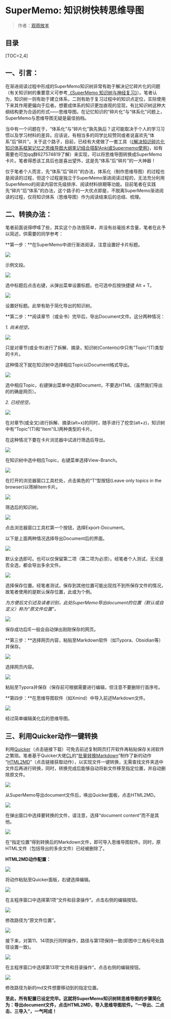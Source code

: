 # SuperMemo: 知识树快转思维导图

> 作者：[观雨放羊](https://www.zhihu.com/people/eric0z)

## 目录

[TOC=2,4]

## 一、引言：

在渐进阅读过程中形成的SuperMemo知识树非常有助于解决记忆碎片化的问题（有关知识树的重要意义可参考[《SuperMemo 知识树与神经复习》](https://zhuanlan.zhihu.com/p/364622932)）。笔者认为，知识树一则有助于建立体系，二则有助于复习过程中的知识点定位，实际使用下来其作用更偏向于后者。想要成体系的知识更加直观的显现，有比知识树这种大纲结构更为合适的形式——思维导图。在记忆知识的“碎片化”与“体系化”问题上，SuperMemo与思维导图无疑是最佳拍档。

当中有一个问题在于，“体系化”与“碎片化”孰先孰后？这可能取决于个人的学习习惯以及学习材料的差异。应该说，有相当多的同学比较赞同或者说喜欢先“体系”后“碎片”。关于这个路子，目前，已经有大佬做了一套工具（[《解决知识碎片化知识体系框架记忆之思维导图大纲笔记结合搭配Anki或Supermemo使用》](https://zhuanlan.zhihu.com/p/373651070)，如有需要也可加qq群627574819了解）来实现，可以将思维导图转换成SuperMemo卡片。笔者得悉该工具后也是喜出望外，这是先“体系”后“碎片”的一大神器！

仅于笔者个人而言，先“体系”后“碎片”的办法，体系化（制作思维导图）的过程也是阅读的过程，但这个过程是独立于SuperMemo渐进阅读过程的，无法充分利用SuperMemo的阅读内容优先级排序、阅读材料排期等功能。目前笔者在实践先“碎片”后“体系”的办法，这个路子的一大优点即是，不脱离SuperMemo渐进阅读的过程，仅将知识体系（思维导图）作为阅读结束后的总结、梳理。

## 二、转换办法：

笔者前面说得啰嗦了些，其实这个办法很简单，并没有丝毫技术含量，笔者在此予以简述，供需要的同学参考：

**第一步：**在SuperMemo中进行渐进阅读，注意设置好卡片标题。

![](https://pic2.zhimg.com/80/v2-0c5c04e73dae33e383d336414c01c731_1440w.jpg)

示例文段。

![](https://pic4.zhimg.com/80/v2-c9a620f56207938d62d1bd176734fdef_1440w.jpg)

选中标题后点击右键，从弹出菜单设置标题。也可选中后按快捷键 Alt + T。

![](https://pic1.zhimg.com/80/v2-5d610e59881a178c9758ebe10654e68c_1440w.jpg)

设置好标题。此举有助于简化导出的知识树。

**第二步：**阅读章节（或全书）完毕后，导出Document文件。这分两种情况：

*1\. 尚未挖空。*

![](https://pic3.zhimg.com/80/v2-1e7c7c5cc747498363c95fe0555952f2_1440w.jpg)

只是对章节(或全书)进行了拆解、摘录，知识树(Contents)中只有“Topic”(T)类型的卡片。

这种情况下就在知识树中选择相应Topic以Document格式导出。

![](https://pic1.zhimg.com/80/v2-5a690fc9a62bc90316f67dae28abf5e8_1440w.jpg)

选中相应Topic，右键弹出菜单中选择Document，不要选HTML（虽然我们导出的的确是网页）。

*2\. 已经挖空。*

![](https://pic3.zhimg.com/80/v2-b0238ada40eeaa2b5800629bbc8ce102_1440w.jpg)

在对章节(或全文)进行拆解、摘录(alt+x)的同时，随手进行了挖空(alt+z)，知识树中有“Topic”(T)和“Item”(L)两种类型的卡片。

在这种情况下要在卡片浏览器中试进行筛选后导出。

![](https://pic4.zhimg.com/80/v2-0d6baf199eab7518526fd8eda60b0f67_1440w.jpg)

在知识树中选中相应Topic，右键菜单选择View-Branch。

![](https://pic1.zhimg.com/80/v2-ae4925969ce31e64098e5b0510c15668_1440w.jpg)

在打开的浏览器窗口工具栏处，点击紫色的“T”型按钮(Leave only topics in the browser)以筛掉Item卡片。

![](https://pic4.zhimg.com/80/v2-740b16e5cbe4946a677970498fa19a1b_1440w.jpg)

筛选后的知识树。

![](https://pic2.zhimg.com/80/v2-2755a3817112c6f870996f393cb8a7d5_1440w.jpg)

点击浏览器窗口工具栏第一个按钮，选择Export-Document。

以下是上面两种情况选择导出Document后的界面。

![](https://pic1.zhimg.com/80/v2-d8abd666ee12e5446cf6688398800c54_1440w.jpg)

默认全选即可。也可以仅保留第二项（第二项为必须）。经笔者个人测试，无论是否全选，都会导出多余文件。

![](https://pic2.zhimg.com/80/v2-1372029bf3b10148fce1d2daaf87b059_1440w.jpg)

选择保存位置。经笔者测试，保存到其他位置可能出现找不到所保存文件的情况，故笔者使用的是默认保存位置，此或为个例。

*为方便后文引述及读者识别，此处SuperMemo导出document的位置（默认或自定义）称为“原文件位置”。*

![](https://pic4.zhimg.com/80/v2-77938c128a3913e26c871e5f19db8eeb_1440w.jpg)

保存成功后IE一般会自动弹出刚刚保存的网页。

**第三步：**选择网页内容，粘贴至Markdown软件（如Typora、Obsidian等）并保存。

![](https://pic1.zhimg.com/80/v2-012daa285692565fc5d311bb7a2c1358_1440w.jpg)

选择网页内容。

![](https://pic1.zhimg.com/80/v2-b4c1ce86cab27dcbd7185522d7fb9ee8_1440w.jpg)

粘贴至Typora并保存（保存前可根据需要进行编辑，但注意不要删除行首序号。

**第四步：**在思维导图软件（如Xmind）中导入前述Markdown文件。

![](https://pic2.zhimg.com/80/v2-c9a87b7d046ba106882958e22e296dd9_1440w.jpg)

经过简单编辑美化后的思维导图。

## 三、利用Quicker动作一键转换

利用[Quicker](https://link.zhihu.com/?target=https%3A//getquicker.net/)（点击链接下载）可免去前述复制网页打开软件再粘贴保存关闭软件之繁琐。笔者基于Quicker大佬[CL](https://link.zhihu.com/?target=https%3A//getquicker.net/User/Actions/3-CL)的“[批量转换Markdown](https://link.zhihu.com/?target=https%3A//getquicker.net/sharedaction%3Fcode%3Ddd3235c6-1710-493b-f861-08d8e37a0602)”制作了新的动作 “[HTML2MD](https://link.zhihu.com/?target=https%3A//getquicker.net/sharedaction%3Fcode%3Dd939b6f2-d411-4ea1-cf69-08d90ca01f6c)”（点击链接获取动作），以实现文件一键转换，无需查找文件夹选中文件后再进行转换，同时，转换完成后能够自动将新文件移至指定位置，并自动删除原文件。

![](https://pic3.zhimg.com/80/v2-73c5494dfd687b1b4dc34095867cbff6_1440w.jpg)

从SuperMemo导出document文件后，唤出Quicker面板，点击HTML2MD。

![](https://pic3.zhimg.com/80/v2-37bd7c20a9414d82be276d871e095f0a_1440w.jpg)

在弹出窗口中选择要转换的文件，请注意，选择“document content”而不是其他。

![](https://pic4.zhimg.com/80/v2-76f2f2ca99f914a0fcddf0331fb209b3_1440w.jpg)

在“指定位置”得到转换后的Markdown文件，即可导入思维导图软件。同时，原HTML文件（包括导出的多余文件）已经被删除了。

**HTML2MD动作配置：**

![](https://pic1.zhimg.com/80/v2-24b09c64874b7561c1c815526ef89878_1440w.jpg)

将动作粘贴至Quicker面板，右键选择编辑。

![](https://pic2.zhimg.com/80/v2-d06d726322225635dbdc8d246f6f9e11_1440w.jpg)

在主程序窗口中选择第1项“文件和目录操作”。点击右侧的编辑按钮。

![](https://pic3.zhimg.com/80/v2-7cec87fd171a7f8a65d70a433b60d6a6_1440w.jpg)

修改路径为“原文件位置”。

![](https://pic1.zhimg.com/80/v2-2f3901b755b7f73ce652ee7102196a28_1440w.jpg)

接下来，对第11、14项执行同样操作，路径与第1项保持一致(即图中三角标号处路径设置一致)。

![](https://pic4.zhimg.com/80/v2-9ece04c3ce33ff4b635fe9a1194b21db_1440w.jpg)

在主程序窗口中选择第13项“文件和目录操作”。点击右侧的编辑按钮。

![](https://pic1.zhimg.com/80/v2-2bc059e0e6cb273546880fe3b490cf88_1440w.jpg)

修改路径为新的md文件想要移动到的指定位置。

**至此，所有配置已设定完毕。这就将SuperMemo知识树转思维导图的步骤简化为：导出document文件，点击HTML2MD，导入思维导图软件。“一导出、二点击、三导入”，一气呵成！**